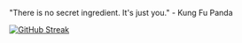 "There is no secret ingredient. It's just you." - Kung Fu Panda

[![GitHub Streak](https://streak-stats.demolab.com?user=Awesomedonut&theme=rose)](https://git.io/streak-stats)
